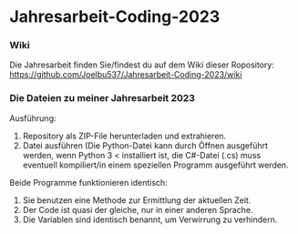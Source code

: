 # Jahresarbeit-Coding-2023

### Wiki

Die Jahresarbeit finden Sie/findest du auf dem Wiki dieser Ropository: https://github.com/Joelbu537/Jahresarbeit-Coding-2023/wiki

### Die Dateien zu meiner Jahresarbeit 2023

Ausführung:
1. Repository als ZIP-File herunterladen und extrahieren.
2. Datei ausführen (Die Python-Datei kann durch Öffnen ausgeführt werden, wenn Python 3 < installiert ist,
   die C#-Datei (.cs) muss eventuell kompiliert/in einem speziellen Programm ausgeführt werden.

Beide Programme funktionieren identisch:
1. Sie benutzen eine Methode zur Ermittlung der aktuellen Zeit.
2. Der Code ist quasi der gleiche, nur in einer anderen Sprache.
3. Die Variablen sind identisch benannt, um Verwirrung zu verhindern.
